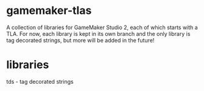 # gamemaker-tlas
A collection of libraries for GameMaker Studio 2, each of which starts with a TLA. For now, each library is kept in its own branch and the only library is tag decorated strings, but more will be added in the future!

# libraries
tds - tag decorated strings
